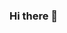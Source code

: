 ### Hi there 👋

<!--
**Swatimk11/Swatimk11** is a ✨ _special_ ✨ repository because its `README.md` (this file) appears on your GitHub profile.

Here are some ideas to get you started:

- 🔭 I’m currently working on CS50.Harvard.edu/x/2024
- 🌱 I’m currently learning CS50X,DSA,JAVA,OS..
- 👯 I’m looking to collaborate on DSA PROJECTS,
- 🤔 I’m looking for help with NEW IDEA, NEW PROJECTS
- 📫 How to reach me:https://github.com/Swatimk11   
https://www.linkedin.com/in/swati-mahesh-kuravattimath-b6045227b?utm_source=share&utm_campaign=share_via&utm_content=profile&utm_medium=android_app
- 😄 Pronouns: SHE/HER
- ⚡ Fun fact: I LIKE BEING CREATIVE ,FUN, CRAFT,READING NOVELS,COOKING.
-->
